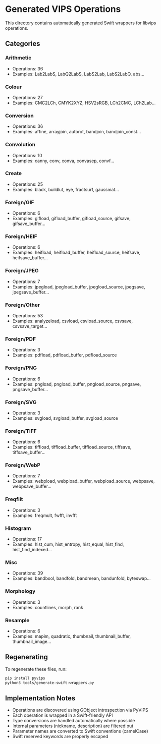 # Generated VIPS Operations

This directory contains automatically generated Swift wrappers for libvips operations.

## Categories

### Arithmetic
- Operations: 36
- Examples: Lab2LabS, LabQ2LabS, LabS2Lab, LabS2LabQ, abs...

### Colour
- Operations: 27
- Examples: CMC2LCh, CMYK2XYZ, HSV2sRGB, LCh2CMC, LCh2Lab...

### Conversion
- Operations: 36
- Examples: affine, arrayjoin, autorot, bandjoin, bandjoin_const...

### Convolution
- Operations: 10
- Examples: canny, conv, conva, convasep, convf...

### Create
- Operations: 25
- Examples: black, buildlut, eye, fractsurf, gaussmat...

### Foreign/GIF
- Operations: 6
- Examples: gifload, gifload_buffer, gifload_source, gifsave, gifsave_buffer...

### Foreign/HEIF
- Operations: 6
- Examples: heifload, heifload_buffer, heifload_source, heifsave, heifsave_buffer...

### Foreign/JPEG
- Operations: 7
- Examples: jpegload, jpegload_buffer, jpegload_source, jpegsave, jpegsave_buffer...

### Foreign/Other
- Operations: 53
- Examples: analyzeload, csvload, csvload_source, csvsave, csvsave_target...

### Foreign/PDF
- Operations: 3
- Examples: pdfload, pdfload_buffer, pdfload_source

### Foreign/PNG
- Operations: 6
- Examples: pngload, pngload_buffer, pngload_source, pngsave, pngsave_buffer...

### Foreign/SVG
- Operations: 3
- Examples: svgload, svgload_buffer, svgload_source

### Foreign/TIFF
- Operations: 6
- Examples: tiffload, tiffload_buffer, tiffload_source, tiffsave, tiffsave_buffer...

### Foreign/WebP
- Operations: 7
- Examples: webpload, webpload_buffer, webpload_source, webpsave, webpsave_buffer...

### Freqfilt
- Operations: 3
- Examples: freqmult, fwfft, invfft

### Histogram
- Operations: 17
- Examples: hist_cum, hist_entropy, hist_equal, hist_find, hist_find_indexed...

### Misc
- Operations: 39
- Examples: bandbool, bandfold, bandmean, bandunfold, byteswap...

### Morphology
- Operations: 3
- Examples: countlines, morph, rank

### Resample
- Operations: 6
- Examples: mapim, quadratic, thumbnail, thumbnail_buffer, thumbnail_image...

## Regenerating

To regenerate these files, run:
```bash
pip install pyvips
python3 tools/generate-swift-wrappers.py
```

## Implementation Notes

- Operations are discovered using GObject introspection via PyVIPS
- Each operation is wrapped in a Swift-friendly API
- Type conversions are handled automatically where possible
- Internal parameters (nickname, description) are filtered out
- Parameter names are converted to Swift conventions (camelCase)
- Swift reserved keywords are properly escaped

